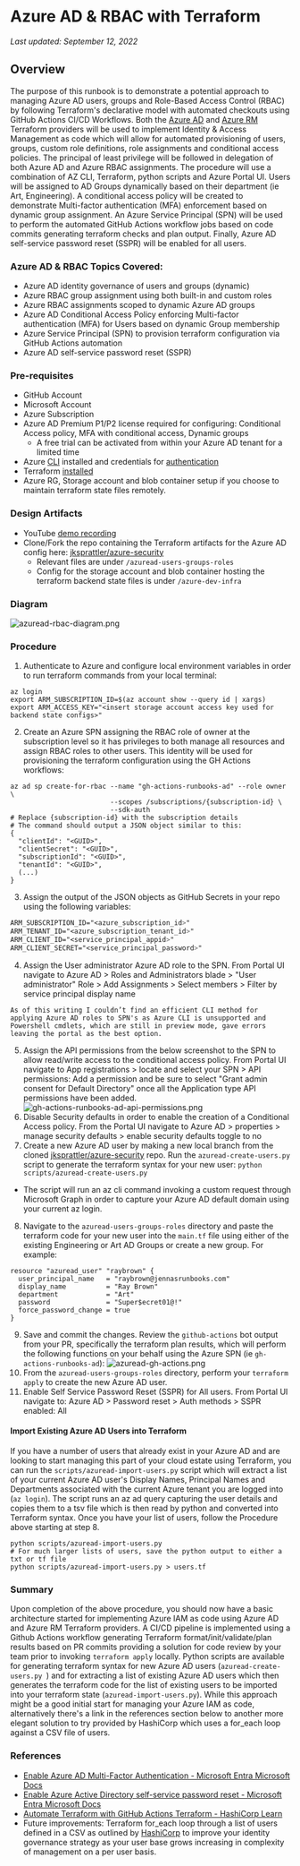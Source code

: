 # Azure AD & RBAC with Terraform

_Last updated: September 12, 2022_

## Overview

The purpose of this runbook is to demonstrate a potential approach to managing Azure AD users, groups and Role-Based Access Control (RBAC) by following Terraform's declarative model with automated checkouts using GitHub Actions CI/CD Workflows. Both the [Azure AD](https://registry.terraform.io/providers/hashicorp/azuread/latest/docs) and [Azure RM](https://registry.terraform.io/providers/hashicorp/azurerm/latest/docs) Terraform providers will be used to implement Identity & Access Management as code which will allow for automated provisioning of users, groups, custom role definitions, role assignments and conditional access policies. The principal of least privilege will be followed in delegation of both Azure AD and Azure RBAC assignments. The procedure will use a combination of AZ CLI, Terraform, python scripts and Azure Portal UI. Users will be assigned to AD Groups dynamically based on their department (ie Art, Engineering). A conditional access policy will be created to demonstrate Multi-factor authentication (MFA) enforcement based on dynamic group assignment. An Azure Service Principal (SPN) will be used to perform the automated GitHub Actions workflow jobs based on code commits generating terraform checks and plan output. Finally, Azure AD self-service password reset (SSPR) will be enabled for all users.

### Azure AD & RBAC Topics Covered:

- Azure AD identity governance of users and groups (dynamic)
- Azure RBAC group assignment using both built-in and custom roles 
- Azure RBAC assignments scoped to dynamic Azure AD groups
- Azure AD Conditional Access Policy enforcing Multi-factor authentication (MFA) for Users based on dynamic Group membership
- Azure Service Principal (SPN) to provision terraform configuration via GitHub Actions automation
- Azure AD self-service password reset (SSPR)

### Pre-requisites

- GitHub Account
- Microsoft Account
- Azure Subscription
- Azure AD Premium P1/P2 license required for configuring: Conditional Access policy, MFA with conditional access, Dynamic groups
  - A free trial can be activated from within your Azure AD tenant for a limited time
- Azure [CLI](https://docs.microsoft.com/en-us/cli/azure/) installed and credentials for [authentication](https://docs.microsoft.com/en-us/cli/azure/authenticate-azure-cli)
- Terraform [installed](https://learn.hashicorp.com/tutorials/terraform/install-cli)
- Azure RG, Storage account and blob container setup if you choose to maintain terraform state files remotely.

### Design Artifacts

- YouTube [demo recording](https://youtu.be/nVf5pYGeNTc)
- Clone/Fork the repo containing the Terraform artifacts for the Azure AD config here: [jksprattler/azure-security](https://github.com/jksprattler/azure-security)
  - Relevant files are under `/azuread-users-groups-roles`
  - Config for the storage account and blob container hosting the terraform backend state files is under `/azure-dev-infra`

### Diagram

![azuread-rbac-diagram.png](/images/azuread-rbac-diagram.png)

### Procedure

1. Authenticate to Azure and configure local environment variables in order to run terraform commands from your local terminal:
```script
az login
export ARM_SUBSCRIPTION_ID=$(az account show --query id | xargs)
export ARM_ACCESS_KEY="<insert storage account access key used for backend state configs>"
```
2. Create an Azure SPN assigning the RBAC role of owner at the subscription level so it has privileges to both manage all resources and assign RBAC roles to other users. This identity will be used for provisioning the terraform configuration using the GH Actions workflows:
```script
az ad sp create-for-rbac --name "gh-actions-runbooks-ad" --role owner \
                         --scopes /subscriptions/{subscription-id} \
                         --sdk-auth                        
# Replace {subscription-id} with the subscription details
# The command should output a JSON object similar to this:
{
  "clientId": "<GUID>",
  "clientSecret": "<GUID>",
  "subscriptionId": "<GUID>",
  "tenantId": "<GUID>",
  (...)
}  
```
3. Assign the output of the JSON objects as GitHub Secrets in your repo using the following variables:
```scss
ARM_SUBSCRIPTION_ID="<azure_subscription_id>"
ARM_TENANT_ID="<azure_subscription_tenant_id>"
ARM_CLIENT_ID="<service_principal_appid>"
ARM_CLIENT_SECRET="<service_principal_password>"
```
4. Assign the User administrator Azure AD role to the SPN. From Portal UI navigate to Azure AD > Roles and Administrators blade > "User administrator" Role > Add Assignments > Select members > Filter by service principal display name
```tip
As of this writing I couldn’t find an efficient CLI method for applying Azure AD roles to SPN's as Azure CLI is unsupported and Powershell cmdlets, which are still in preview mode, gave errors leaving the portal as the best option.
```
5. Assign the API permissions from the below screenshot to the SPN to allow read/write access to the conditional access policy. From Portal UI navigate to App registrations > locate and select your SPN > API permissions: Add a permission and be sure to select "Grant admin consent for Default Directory" once all the Application type API permissions have been added.
![gh-actions-runbooks-ad-api-permissions.png](/images/gh-actions-runbooks-ad-api-permissions.png)
6. Disable Security defaults in order to enable the creation of a Conditional Access policy. From the Portal UI navigate to Azure AD > properties > manage security defaults > enable security defaults toggle to no
7. Create a new Azure AD user by making a new local branch from the cloned [jksprattler/azure-security](https://github.com/jksprattler/azure-security) repo. Run the `azuread-create-users.py` script to generate the terraform syntax for your new user: `python scripts/azuread-create-users.py`
- The script will run an az cli command invoking a custom request through Microsoft Graph in order to capture your Azure AD default domain using your current az login. 
8. Navigate to the `azuread-users-groups-roles` directory and paste the terraform code for your new user into the `main.tf` file using either of the existing Engineering or Art AD Groups or create a new group. For example:
```script
resource "azuread_user" "raybrown" {
  user_principal_name   = "raybrown@jennasrunbooks.com"
  display_name          = "Ray Brown"
  department            = "Art"
  password              = "Super$ecret01@!"
  force_password_change = true
}
```
9. Save and commit the changes. Review the `github-actions` bot output from your PR, specifically the terraform plan results, which will perform the following functions on your behalf using the Azure SPN (ie `gh-actions-runbooks-ad`):
![azuread-gh-actions.png](/images/azuread-gh-actions.png)
10. From the `azuread-users-groups-roles` directory, perform your `terraform apply` to create the new Azure AD user.
11. Enable Self Service Password Reset (SSPR) for All users. From Portal UI navigate to:  Azure AD > Password reset > Auth methods > SSPR enabled: All

#### Import Existing Azure AD Users into Terraform
If you have a number of users that already exist in your Azure AD and are looking to start managing this part of your cloud estate using Terraform, you can run the `scripts/azuread-import-users.py` script which will extract a list of your current Azure AD user's Display Names, Principal Names and Departments associated with the current Azure tenant you are logged into (`az login`). The script runs an az ad query capturing the user details and copies them to a tsv file which is then read by python and converted into Terraform syntax. Once you have your list of users, follow the Procedure above starting at step 8.
```script
python scripts/azuread-import-users.py
# For much larger lists of users, save the python output to either a txt or tf file
python scripts/azuread-import-users.py > users.tf
```

### Summary

Upon completion of the above procedure, you should now have a basic architecture started for implementing Azure IAM as code using Azure AD and Azure RM Terraform providers. A CI/CD pipeline is implemented using a Github Actions workflow generating Terraform format/init/validate/plan results based on PR commits providing a solution for code review by your team prior to invoking `terraform apply` locally. Python scripts are available for generating terraform syntax for new Azure AD users (`azuread-create-users.py `) and for extracting a list of existing Azure AD users which then generates the terraform code for the list of existing users to be imported into your terraform state (`azuread-import-users.py`). While this approach might be a good initial start for managing your Azure IAM as code, alternatively there's a link in the references section below to another more elegant solution to try provided by HashiCorp which uses a for_each loop against a CSV file of users.

### References

- [Enable Azure AD Multi-Factor Authentication - Microsoft Entra Microsoft Docs](https://docs.microsoft.com/en-us/azure/active-directory/authentication/tutorial-enable-azure-mfa)
- [Enable Azure Active Directory self-service password reset - Microsoft Entra Microsoft Docs](https://docs.microsoft.com/en-us/azure/active-directory/authentication/tutorial-enable-sspr)
- [Automate Terraform with GitHub Actions Terraform - HashiCorp Learn](https://learn.hashicorp.com/tutorials/terraform/github-actions)
- Future improvements: Terraform for_each loop through a list of users defined in a CSV as outlined by [HashiCorp](https://learn.hashicorp.com/tutorials/terraform/azure-ad?in=terraform/azure) to improve your identity governance strategy as your user base grows increasing in complexity of management on a per user basis.
